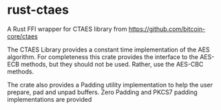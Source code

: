 # rust-ctaes

A Rust FFI wrapper for CTAES library from <https://github.com/bitcoin-core/ctaes>

The CTAES Library provides a constant time implementation of the AES algorithm. For completeness
this crate provides the interface to the AES-ECB methods, but they should not be used. Rather,
use the AES-CBC methods.

The crate also provides a Padding utility implementation to help the user prepare, pad and unpad
buffers. Zero Padding and PKCS7 padding implementations are provided